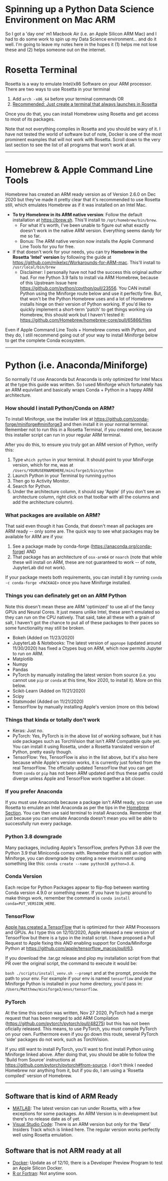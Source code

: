 # Spinning up a Python Data Science Environment on Mac ARM
So I got a 'day one' m1 Macbook Air (i.e. an Apple Silicon ARM Mac) and I had to do some work to spin up my Data Science environment... and do it well. I'm going to leave my notes here in the hopes it (1) helps me not lose these and (2) helps someone out on the internet.

# Rosetta Terminal
Rosetta is a way to emulate Intel/x86 Software on your ARM processor. There are two ways to use Rosetta in your terminal

1. Add `arch -x86_64` before your terminal commands OR
2. [Recommended: Just create a terminal that always launches in Rosetta](https://osxdaily.com/2020/11/18/how-run-homebrew-x86-terminal-apple-silicon-mac/)

Once you do that, you can install Homebrew using Rosetta and get access to most of its packages.

Note that not everything compiles in Rosetta and you should be wary of it. I have not tested the world of software but of note, Docker is one of the most prominent examples that will not work with Rosetta. Scroll down to the very last section to see the list of all programs that won't work at all.

---

# Homebrew & Apple Command Line Tools
Homebrew has created an ARM ready version as of Version 2.6.0 on Dec 2020 but they've made it pretty clear that it's recommended to use Rosetta still, which emulates Homebrew as if it was installed on an Intel Mac.

- **To try Homebrew in its ARM native version**: Follow the default installation at https://brew.sh. This'll install to `/opt/homebrew/bin/brew`.
  - For what it's worth, I've been unable to figure out what exactly doesn't work in the native ARM version. Everything seems dandy for me so far.
  - Bonus: The ARM native version now installs the Apple Command Line Tools for you for free.
- If that doesn't work for your needs, you can try **Homebrew in the Rosetta 'Intel' version** by following the guide at https://github.com/mikelxc/Workarounds-for-ARM-mac. This'll install to `/usr/local/bin/brew`
  - Disclaimer: I personally have not had the success this original author had. For me Python 3.9 fails to install via ARM Homebrew, because of this Upstream Issue here https://github.com/python/cpython/pull/23556. You CAN install Python using the Miniforge route below and use it perfectly fine. But, that won't be the Python Homebrew uses and a lot of Homebrew installs hinge on their version of Python working. If you'd like to quickly implement a short-term 'patch' to get things working via Homebrew, this should work but I haven't tested it: https://github.com/Homebrew/homebrew-core/pull/65866/files

Even if Apple Command Line Tools + Homebrew comes with Python, and they do, I still recommend going out of your way to install Miniforge below to get the complete Conda ecosystem.

---

# Python (i.e. Anaconda/Miniforge)
So normally I'd use Anaconda but Anaconda is only optimized for Intel Macs at the type this guide was written. So I used Miniforge which fortunately has an ARM equivilant and basically wraps Conda + Python in a happy ARM architecture.

### How should I install Python/Conda on ARM?
To install Miniforge, use the installer link at https://github.com/conda-forge/miniforge#miniforge3 and then install it in your normal terminal. Remember not to run this in a Rosetta Terminal, if you created one, because this installer script can run in your regular ARM terminal. 

After you do this, to ensure you truly got an ARM version of Python, verify this:
1. Type `which python` in your terminal. It should point to your MiniForge version, which for me, was at `/Users/YOURUSERNAMEHERE/miniforge3/bin/python`
2. Launch Python in your Terminal by running `python`
3. Then go to Activity Monitor.
4. Search for Python.
5. Under the architecture column, it should say 'Apple' (if you don't see an architecture column, right click on that toolbar with all the columns and add the architecture column).

### What packages are available on ARM?
That said even though it has Conda, that doesn't mean all packages are ARM ready -- only some are. The quick way to see what packages may be available for ARM are if you:

1. See a package made by conda-forge (https://anaconda.org/conda-forge) AND
2. That package has an architecture of `osx-arm64` or `noarch` (note that while these will install on ARM, these are not guaranteed to work -- of note, JupyterLab did not work).

If your package meets both requirements, you can install it by running `conda -c conda-forge <PACKAGE>` once you have Miniforge installed.

### Things you can definately get on an ARM Python
Note this doesn't mean these are ARM 'optimized' to use all of the fancy GPUs and Neural Cores. It just means unlike Intel, these aren't emulated so they can run on the CPU natively. That said, take all these with a grain of salt, I haven't got the chance to put all of these packages to their paces so some functionality may still be broken.

- Bokeh (Added on 11/23/2020)
- JupyterLab & Notebooks: The latest version of `appnope` (updated around 11/30/2020) has fixed a Ctypes bug on ARM, which now permits Jupyter to run on ARM.
- Matplotlib
- Numpy
- Pandas
- PyTorch by manually installing the latest version from source (i.e. you cannot use `pip` or `conda` at this time, Nov 2020, to install it). More on this below.
- Scikit-Learn (Added on 11/21/2020)
- Scipy
- Statsmodel (Added on 11/21/2020)
- TensorFlow by manually installing Apple's version (more on this below)

### Things that kinda or totally don't work
- Keras: Just no.
- PyTorch: Yes, PyTorch is in the above list of working software, but it has side packages such as TorchVision that isn't ARM Compatible quite yet. You can install it using Rosetta, under a Rosetta translated version of Python, pretty easily though.
- TensorFlow: Yes, TensorFlow is also in the list above, but it's also here because while Apple's version works, it is currently just forked from the real TensorFlow. The officially updated TensorFlow that you can get from `conda` or `pip` has not been ARM updated and thus these paths could diverge unless Apple and TensorFlow work together a bit closer.

### If you prefer Anaconda
If you must use Anaconda because a package isn't ARM ready, you can use Rosetta to emulate an Intel Anaconda as per the tips in the [Homebrew Section](homebrew-and-rosetta-terminal). You can then use said terminal to install Anaconda. Remember that just because you can emulate Anaconda doesn't mean you will be able to successfully run every package.

### Python 3.8 downgrade
Many packages, including Apple's TensorFlow, prefers Python 3.8 over the Python 3.9 that Miniconda comes with. Remember that is still an option with Miniforge, you can downgrade by creating a new environment using something like this: `conda create --name python38 python=3.8`.

### Conda Version
Each recipe for Python Packages appear to flip-flop between wanting Conda version 4.9.0 or something newer. If you have to jump around to make things work, remember the command is `conda install conda=PUT_VERSION_HERE`.

### TensorFlow
[Apple has created a TensorFlow](https://github.com/apple/tensorflow_macos) that is optimized for their ARM Processors and GPUs. As I type this on 12/10/2020, Apple released a new version of TensorFlow but there is a typo in the install script. I have proposed a Pull Request to Apple fixing this AND enabling support for Conda/Miniforge Python at https://github.com/apple/tensorflow_macos/pull/63.

If you download the .tar.gz release and plop my installation script from that PR over the original script, the command to execute it would be:

`bash ./scripts/install_venv.sh --prompt` and at the prompt, provide the path to your env. For example if your env is named `tensorflow` and your Miniforge Python is installed in your home directory, you'd pass in: `/Users/Matthew/miniforge3/envs/tensorflow`. 

### PyTorch
At the time this section was written, Nov 27 2020, PyTorch had a merge request that has been merged to add ARM Compilation (https://github.com/pytorch/pytorch/pull/48275) but this has not been oficially released. This means, to use PyTorch, you must compile PyTorch on your own. Furthermore even if you go down this route, several PyTorch 'side' packages do not work, such as TorchVision.

If you still want to install PyTorch, you'll want to first install Python using Miniforge linked above. After doing that, you should be able to follow the 'Build from Source' instructions at https://github.com/pytorch/pytorch#from-source. I don't think I needed Homebrew nor anything from it, but if you do, I am using a 'Rosetta compiled' version of Homebrew.

---

## Software that is kind of ARM Ready
- [MATLAB](https://www.mathworks.com/matlabcentral/answers/641925-is-matlab-supported-on-apple-silicon-macs?s_tid=srchtitle): The latest version can run under Rosetta, with a few exceptions for some packages. An ARM Version is in development but there's no release date as of yet.
-  [Visual Studio Code](https://code.visualstudio.com/insiders/): There is an ARM version but only for the 'Beta' Insiders Track which is linked here. The regular version works perfectly well using Rosetta emulation.

## Software that is not ARM ready at all
- [Docker](https://www.docker.com/blog/expanding-dockers-developer-preview-program/): Update as of 12/10, there is a Developer Preview Program to test an Apple Silicon Docker.
- [R or Fortran](https://developer.r-project.org/Blog/public/2020/11/02/will-r-work-on-apple-silicon/): Not anytime soon.
